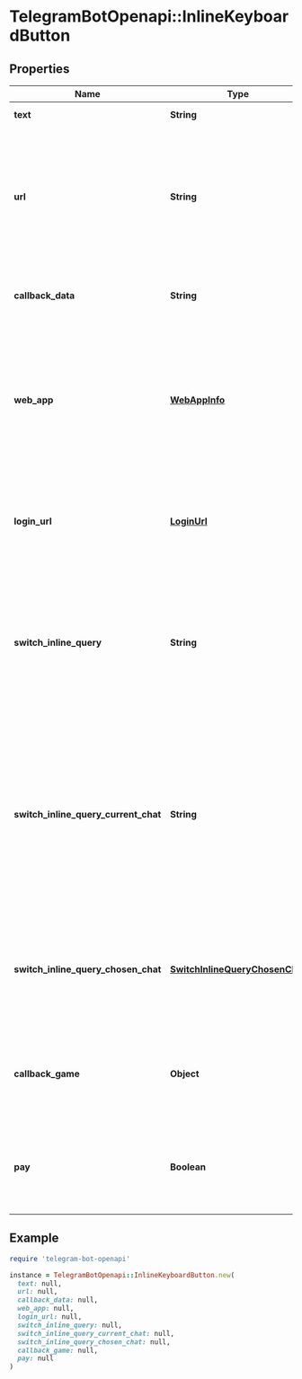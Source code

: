 # TelegramBotOpenapi::InlineKeyboardButton

## Properties

| Name | Type | Description | Notes |
| ---- | ---- | ----------- | ----- |
| **text** | **String** | Label text on the button |  |
| **url** | **String** | Optional. HTTP or tg:// URL to be opened when the button is pressed. Links tg://user?id&#x3D;&lt;user_id&gt; can be used to mention a user by their identifier without using a username, if this is allowed by their privacy settings. | [optional] |
| **callback_data** | **String** | Optional. Data to be sent in a callback query to the bot when button is pressed, 1-64 bytes | [optional] |
| **web_app** | [**WebAppInfo**](WebAppInfo.md) | Optional. Description of the Web App that will be launched when the user presses the button. The Web App will be able to send an arbitrary message on behalf of the user using the method answerWebAppQuery. Available only in private chats between a user and the bot. | [optional] |
| **login_url** | [**LoginUrl**](LoginUrl.md) | Optional. An HTTPS URL used to automatically authorize the user. Can be used as a replacement for the Telegram Login Widget. | [optional] |
| **switch_inline_query** | **String** | Optional. If set, pressing the button will prompt the user to select one of their chats, open that chat and insert the bot&#39;s username and the specified inline query in the input field. May be empty, in which case just the bot&#39;s username will be inserted. | [optional] |
| **switch_inline_query_current_chat** | **String** | Optional. If set, pressing the button will insert the bot&#39;s username and the specified inline query in the current chat&#39;s input field. May be empty, in which case only the bot&#39;s username will be inserted. This offers a quick way for the user to open your bot in inline mode in the same chat - good for selecting something from multiple options. | [optional] |
| **switch_inline_query_chosen_chat** | [**SwitchInlineQueryChosenChat**](SwitchInlineQueryChosenChat.md) | Optional. If set, pressing the button will prompt the user to select one of their chats of the specified type, open that chat and insert the bot&#39;s username and the specified inline query in the input field | [optional] |
| **callback_game** | **Object** | Optional. Description of the game that will be launched when the user presses the button. NOTE: This type of button must always be the first button in the first row. | [optional] |
| **pay** | **Boolean** | Optional. Specify True, to send a Pay button. NOTE: This type of button must always be the first button in the first row and can only be used in invoice messages. | [optional] |

## Example

```ruby
require 'telegram-bot-openapi'

instance = TelegramBotOpenapi::InlineKeyboardButton.new(
  text: null,
  url: null,
  callback_data: null,
  web_app: null,
  login_url: null,
  switch_inline_query: null,
  switch_inline_query_current_chat: null,
  switch_inline_query_chosen_chat: null,
  callback_game: null,
  pay: null
)
```

